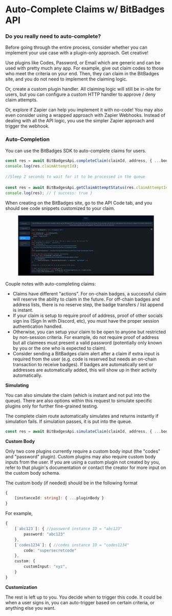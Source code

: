 # Auto-Complete Claims w/ BitBadges API

### Do you really need to auto-complete?

Before going through the entire process, consider whether you can implement your use case with a plugin-only approach. Get creative!&#x20;

Use plugins like Codes, Password, or Email which are generic and can be used with pretty much any app. For example, give out claim codes to those who meet the criteria on your end. Then, they can claim in the BitBadges site, and you do not need to implement the claiming logic.

Or, create a custom plugin handler. All claiming logic will still be in-site for users, but you can configure a custom HTTP handler to approve / deny claim attempts.

Or, explore if Zapier can help you implement it with no-code! You may also even consider using a wrapped approach with Zapier Webhooks. Instead of dealing with all the API logic, you use the simpler Zapier approach and trigger the webhook.

### Auto-Completion

You can use the BitBadges SDK to auto-complete claims for users.

```typescript
const res = await BitBadgesApi.completeClaim(claimId, address, { ...body });
console.log(res.claimAttemptId);

//Sleep 2 seconds to wait for it to be processed in the queue

const res = await BitBadgesApi.getClaimAttemptStatus(res.claimAttemptId);
console.log(res); // { success: true }
```

When creating on the BitBadges site, go to the API Code tab, and you should see code snippets customized to your claim.

<figure><img src="../../../.gitbook/assets/image (119).png" alt=""><figcaption></figcaption></figure>

Couple notes with auto-completing claims:

* Claims have different "actions". For on-chain badges, a successful claim will reserve the ability to claim in the future. For off-chain badges and address lists, there is no reserve step, the badge transfers / list append is instant.
* If your claim is setup to require proof of address, proof of other socials sign ins (Sign In with Discord, etc), you must have the proper session authentication handled.
* Otherwise, you can setup your claim to be open to anyone but restricted by non-session criteria. For example, do not require proof of address but all claimees must present a valid password (potentially only known by you or the one who is expected to claim).
* Consider sending a BitBadges claim alert after a claim if extra input is required from the user (e.g. code is reserved but needs an on-chain transaction to receive badges). If badges are automatically sent or addresses are automatically added, this will show up in their activity automatically.

**Simulating**

You can also simulate the claim (which is instant and not put into the queue). There are also options within this request to simulate specific plugins only for further fine-grained testing.&#x20;

The complete claim route automatically simulates and returns instantly if simulation fails. If simulation passes, it is put into the queue.

```typescript
const res = await BitBadgesApi.simulateClaim(claimId, address, { ...body });
```

**Custom Body**

Only two core plugins currently require a custom body input (the "codes" and "password" plugin). Custom plugins may also require custom body inputs from the user. If you are using a custom plugin not created by you, refer to that plugin's documentation or contact the creator for more input on the custom body schema.

The custom body (if needed) should be in the following format

```typescript
{
    [instanceId: string]: { ...pluginBody }
}
```

For example,

```typescript
{
    [`abc123`]: { //password instance ID = "abc123"
        password: "abc123"
    },
    [`codes1234`]: { //codes instance ID = "codes1234"
        code: "supersecretcode"
    },
    custom: {
        customInput: "xyz",
    }
}
```

**Customization**

The rest is left up to you. You decide when to trigger this code. It could be when a user signs in, you can auto-trigger based on certain criteria, or anything else you want.
